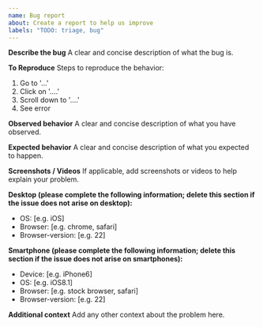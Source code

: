```yaml
---
name: Bug report
about: Create a report to help us improve
labels: "TODO: triage, bug"
---
```

<!--
  - Thanks for taking the time to report a bug in the Oppia project.
  - Before filing a new issue, please do a quick search to check that it hasn't
  - already been filed on the [issue tracker](https://github.com/oppia/oppia/issues)._
  -->

**Describe the bug**
A clear and concise description of what the bug is.

**To Reproduce**
Steps to reproduce the behavior:
 1. Go to '...'
 2. Click on '....'
 3. Scroll down to '....'
 4. See error

**Observed behavior**
A clear and concise description of what you have observed.

**Expected behavior**
A clear and concise description of what you expected to happen.

**Screenshots / Videos**
If applicable, add screenshots or videos to help explain your problem.

**Desktop (please complete the following information; delete this section if the issue does not arise on desktop):**
 - OS: [e.g. iOS]
 - Browser: [e.g. chrome, safari]
 - Browser-version: [e.g. 22]

**Smartphone (please complete the following information; delete this section if the issue does not arise on smartphones):**
 - Device: [e.g. iPhone6]
 - OS: [e.g. iOS8.1]
 - Browser: [e.g. stock browser, safari]
 - Browser-version: [e.g. 22]

**Additional context**
Add any other context about the problem here.
